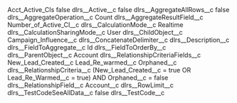<?xml version="1.0" encoding="UTF-8"?>
<CustomMetadata xmlns="http://soap.sforce.com/2006/04/metadata" xmlns:xsi="http://www.w3.org/2001/XMLSchema-instance" xmlns:xsd="http://www.w3.org/2001/XMLSchema">
    <label>Acct_Active_CIs</label>
    <protected>false</protected>
    <values>
        <field>dlrs__Active__c</field>
        <value xsi:type="xsd:boolean">false</value>
    </values>
    <values>
        <field>dlrs__AggregateAllRows__c</field>
        <value xsi:type="xsd:boolean">false</value>
    </values>
    <values>
        <field>dlrs__AggregateOperation__c</field>
        <value xsi:type="xsd:string">Count</value>
    </values>
    <values>
        <field>dlrs__AggregateResultField__c</field>
        <value xsi:type="xsd:string">Number_of_Active_CI__c</value>
    </values>
    <values>
        <field>dlrs__CalculationMode__c</field>
        <value xsi:type="xsd:string">Realtime</value>
    </values>
    <values>
        <field>dlrs__CalculationSharingMode__c</field>
        <value xsi:type="xsd:string">User</value>
    </values>
    <values>
        <field>dlrs__ChildObject__c</field>
        <value xsi:type="xsd:string">Campaign_Influence__c</value>
    </values>
    <values>
        <field>dlrs__ConcatenateDelimiter__c</field>
        <value xsi:nil="true"/>
    </values>
    <values>
        <field>dlrs__Description__c</field>
        <value xsi:nil="true"/>
    </values>
    <values>
        <field>dlrs__FieldToAggregate__c</field>
        <value xsi:type="xsd:string">Id</value>
    </values>
    <values>
        <field>dlrs__FieldToOrderBy__c</field>
        <value xsi:nil="true"/>
    </values>
    <values>
        <field>dlrs__ParentObject__c</field>
        <value xsi:type="xsd:string">Account</value>
    </values>
    <values>
        <field>dlrs__RelationshipCriteriaFields__c</field>
        <value xsi:type="xsd:string">New_Lead_Created__c
Lead_Re_warmed__c
Orphaned__c</value>
    </values>
    <values>
        <field>dlrs__RelationshipCriteria__c</field>
        <value xsi:type="xsd:string">(New_Lead_Created__c = true OR Lead_Re_Warmed__c = true) AND Orphaned__c = false</value>
    </values>
    <values>
        <field>dlrs__RelationshipField__c</field>
        <value xsi:type="xsd:string">Account__c</value>
    </values>
    <values>
        <field>dlrs__RowLimit__c</field>
        <value xsi:nil="true"/>
    </values>
    <values>
        <field>dlrs__TestCodeSeeAllData__c</field>
        <value xsi:type="xsd:boolean">false</value>
    </values>
    <values>
        <field>dlrs__TestCode__c</field>
        <value xsi:nil="true"/>
    </values>
</CustomMetadata>
